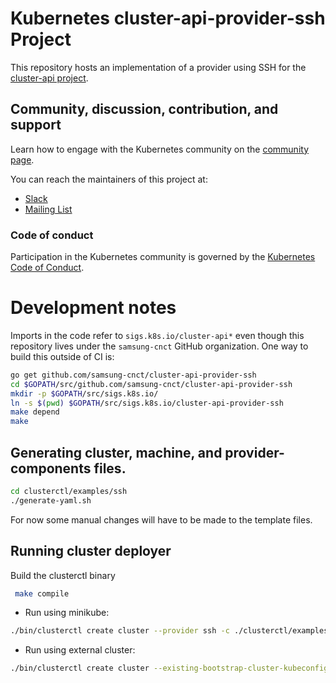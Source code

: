 # Kubernetes cluster-api-provider-ssh Project

This repository hosts an implementation of a provider using SSH for the [cluster-api project](https://sigs.k8s.io/cluster-api).

## Community, discussion, contribution, and support

Learn how to engage with the Kubernetes community on the [community page](http://kubernetes.io/community/).

You can reach the maintainers of this project at:

- [Slack](http://slack.k8s.io/)
- [Mailing List](https://groups.google.com/forum/#!forum/kubernetes-dev)

### Code of conduct

Participation in the Kubernetes community is governed by the [Kubernetes Code of Conduct](code-of-conduct.md).

# Development notes

Imports in the code refer to `sigs.k8s.io/cluster-api*` even though this 
repository lives under the `samsung-cnct` GitHub organization. One way
to build this outside of CI is:

```bash
go get github.com/samsung-cnct/cluster-api-provider-ssh
cd $GOPATH/src/github.com/samsung-cnct/cluster-api-provider-ssh
mkdir -p $GOPATH/src/sigs.k8s.io/
ln -s $(pwd) $GOPATH/src/sigs.k8s.io/cluster-api-provider-ssh
make depend
make
```

## Generating cluster, machine, and provider-components files.

```bash
cd clusterctl/examples/ssh
./generate-yaml.sh

```

For now some manual changes will have to be made to the template files.

## Running cluster deployer
Build the clusterctl binary
```bash
 make compile
```

- Run using minikube:
```bash
./bin/clusterctl create cluster --provider ssh -c ./clusterctl/examples/ssh/out/cluster.yaml -m ./clusterctl/examples/ssh/out/machines.yaml -p ./clusterctl/examples/ssh/out/provider-components.yaml
```

- Run using external cluster:
```bash
./bin/clusterctl create cluster --existing-bootstrap-cluster-kubeconfig /path/to/kubeconfig --provider ssh -c ./clusterctl/examples/ssh/out/cluster.yaml -m ./clusterctl/examples/ssh/out/machines.yaml -p ./clusterctl/examples/ssh/out/provider-components.yaml

```


